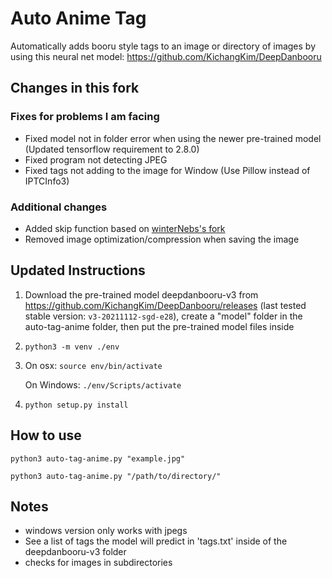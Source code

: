 # Auto Anime Tag

Automatically adds booru style tags to an image or directory of images by using this neural net model: https://github.com/KichangKim/DeepDanbooru

## Changes in this fork
### Fixes for problems I am facing
* Fixed model not in folder error when using the newer pre-trained model (Updated tensorflow requirement to 2.8.0)
* Fixed program not detecting JPEG
* Fixed tags not adding to the image for Window (Use Pillow instead of IPTCInfo3)

### Additional changes
* Added skip function based on [winterNebs's fork](https://github.com/winterNebs/auto-tag-anime)
* Removed image optimization/compression when saving the image

## Updated Instructions

1. Download the pre-trained model deepdanbooru-v3 from https://github.com/KichangKim/DeepDanbooru/releases (last tested stable version: ```v3-20211112-sgd-e28```), create a "model" folder in the auto-tag-anime folder, then put the pre-trained model files inside

2. `python3 -m venv ./env`

3. On osx: `source env/bin/activate`

   On Windows: `./env/Scripts/activate`

2. `python setup.py install`

## How to use
`python3 auto-tag-anime.py "example.jpg"`

`python3 auto-tag-anime.py "/path/to/directory/"`


## Notes
* windows version only works with jpegs
* See a list of tags the model will predict in 'tags.txt' inside of the deepdanbooru-v3 folder
* checks for images in subdirectories 
